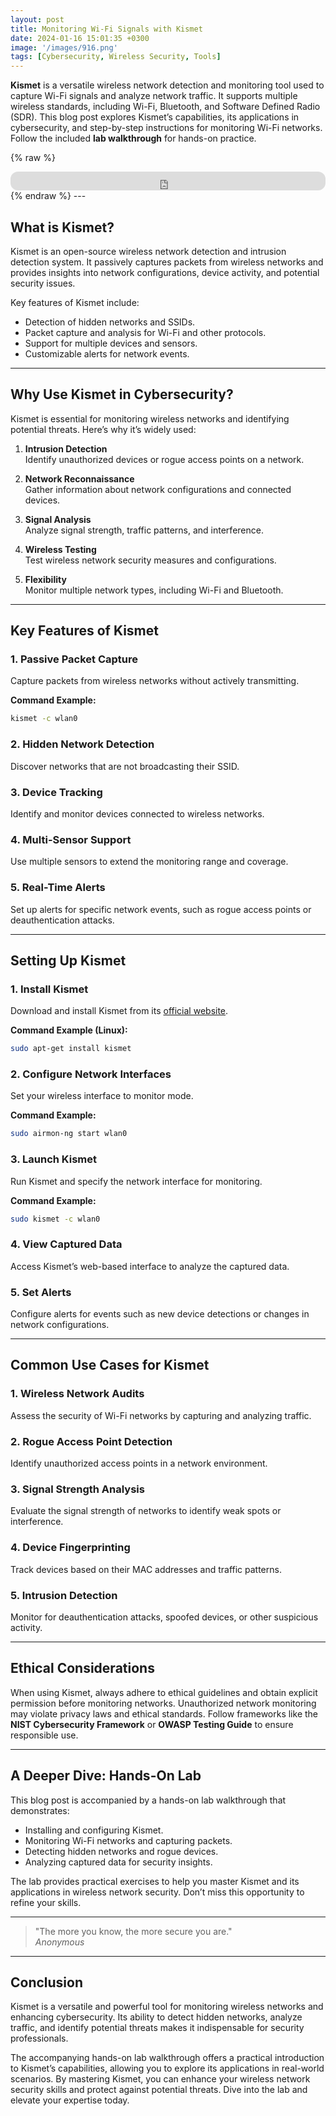```yaml
---
layout: post
title: Monitoring Wi-Fi Signals with Kismet
date: 2024-01-16 15:01:35 +0300
image: '/images/916.png'
tags: [Cybersecurity, Wireless Security, Tools]
---
```


**Kismet** is a versatile wireless network detection and monitoring tool used to capture Wi-Fi signals and analyze network traffic. It supports multiple wireless standards, including Wi-Fi, Bluetooth, and Software Defined Radio (SDR). This blog post explores Kismet’s capabilities, its applications in cybersecurity, and step-by-step instructions for monitoring Wi-Fi networks. Follow the included **lab walkthrough** for hands-on practice.

{% raw %}
<iframe style="border-radius:12px" src="https://open.spotify.com/embed/episode/6RXN8pb5Tiw9OAOHYagZ19?utm_source=generator" width="100%" height="30" frameborder="0" allowfullscreen="" allow="autoplay; clipboard-write; encrypted-media; fullscreen; picture-in-picture"></iframe>
{% endraw %}
---

## What is Kismet?

Kismet is an open-source wireless network detection and intrusion detection system. It passively captures packets from wireless networks and provides insights into network configurations, device activity, and potential security issues.

Key features of Kismet include:
- Detection of hidden networks and SSIDs.  
- Packet capture and analysis for Wi-Fi and other protocols.  
- Support for multiple devices and sensors.  
- Customizable alerts for network events.  

---

## Why Use Kismet in Cybersecurity?

Kismet is essential for monitoring wireless networks and identifying potential threats. Here’s why it’s widely used:

1. **Intrusion Detection**  
   Identify unauthorized devices or rogue access points on a network.

2. **Network Reconnaissance**  
   Gather information about network configurations and connected devices.

3. **Signal Analysis**  
   Analyze signal strength, traffic patterns, and interference.

4. **Wireless Testing**  
   Test wireless network security measures and configurations.

5. **Flexibility**  
   Monitor multiple network types, including Wi-Fi and Bluetooth.

---

## Key Features of Kismet

### 1. **Passive Packet Capture**
Capture packets from wireless networks without actively transmitting.

**Command Example:**
```bash
kismet -c wlan0
```

### 2. **Hidden Network Detection**
Discover networks that are not broadcasting their SSID.

### 3. **Device Tracking**
Identify and monitor devices connected to wireless networks.

### 4. **Multi-Sensor Support**
Use multiple sensors to extend the monitoring range and coverage.

### 5. **Real-Time Alerts**
Set up alerts for specific network events, such as rogue access points or deauthentication attacks.

---

## Setting Up Kismet

### 1. **Install Kismet**
Download and install Kismet from its [official website](https://kismetwireless.net/downloads/).

**Command Example (Linux):**
```bash
sudo apt-get install kismet
```

### 2. **Configure Network Interfaces**
Set your wireless interface to monitor mode.

**Command Example:**
```bash
sudo airmon-ng start wlan0
```

### 3. **Launch Kismet**
Run Kismet and specify the network interface for monitoring.

**Command Example:**
```bash
sudo kismet -c wlan0
```

### 4. **View Captured Data**
Access Kismet’s web-based interface to analyze the captured data.

### 5. **Set Alerts**
Configure alerts for events such as new device detections or changes in network configurations.

---

## Common Use Cases for Kismet

### 1. **Wireless Network Audits**
Assess the security of Wi-Fi networks by capturing and analyzing traffic.

### 2. **Rogue Access Point Detection**
Identify unauthorized access points in a network environment.

### 3. **Signal Strength Analysis**
Evaluate the signal strength of networks to identify weak spots or interference.

### 4. **Device Fingerprinting**
Track devices based on their MAC addresses and traffic patterns.

### 5. **Intrusion Detection**
Monitor for deauthentication attacks, spoofed devices, or other suspicious activity.

---

## Ethical Considerations

When using Kismet, always adhere to ethical guidelines and obtain explicit permission before monitoring networks. Unauthorized network monitoring may violate privacy laws and ethical standards. Follow frameworks like the **NIST Cybersecurity Framework** or **OWASP Testing Guide** to ensure responsible use.

---

## A Deeper Dive: Hands-On Lab

This blog post is accompanied by a hands-on lab walkthrough that demonstrates:
- Installing and configuring Kismet.
- Monitoring Wi-Fi networks and capturing packets.
- Detecting hidden networks and rogue devices.
- Analyzing captured data for security insights.

The lab provides practical exercises to help you master Kismet and its applications in wireless network security. Don’t miss this opportunity to refine your skills.

---

> "The more you know, the more secure you are."  
> <cite>Anonymous</cite>

---

## Conclusion

Kismet is a versatile and powerful tool for monitoring wireless networks and enhancing cybersecurity. Its ability to detect hidden networks, analyze traffic, and identify potential threats makes it indispensable for security professionals.

The accompanying hands-on lab walkthrough offers a practical introduction to Kismet’s capabilities, allowing you to explore its applications in real-world scenarios. By mastering Kismet, you can enhance your wireless network security skills and protect against potential threats. Dive into the lab and elevate your expertise today.